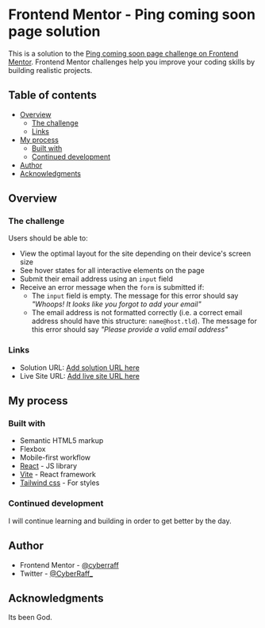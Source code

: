 # Frontend Mentor - Ping coming soon page solution

This is a solution to the [Ping coming soon page challenge on Frontend Mentor](https://www.frontendmentor.io/challenges/ping-single-column-coming-soon-page-5cadd051fec04111f7b848da). Frontend Mentor challenges help you improve your coding skills by building realistic projects. 

## Table of contents

- [Overview](#overview)
  - [The challenge](#the-challenge)
  - [Links](#links)
- [My process](#my-process)
  - [Built with](#built-with)
  - [Continued development](#continued-development)
- [Author](#author)
- [Acknowledgments](#acknowledgments)

## Overview

### The challenge

Users should be able to:

- View the optimal layout for the site depending on their device's screen size
- See hover states for all interactive elements on the page
- Submit their email address using an `input` field
- Receive an error message when the `form` is submitted if:
	- The `input` field is empty. The message for this error should say *"Whoops! It looks like you forgot to add your email"*
	- The email address is not formatted correctly (i.e. a correct email address should have this structure: `name@host.tld`). The message for this error should say *"Please provide a valid email address"*

### Links

- Solution URL: [Add solution URL here](https://github.com/cyberraff/ping-coming-soon-page.git)
- Live Site URL: [Add live site URL here](https://ping-coming-soon-page-rosy-iota.vercel.app/)

## My process

### Built with

- Semantic HTML5 markup
- Flexbox
- Mobile-first workflow
- [React](https://reactjs.org/) - JS library
- [Vite](https://vitejs.dev/) - React framework
- [Tailwind css](https://tailwindcss.com/) - For styles

### Continued development

I will continue learning and building in order to get better by the day.

## Author

- Frontend Mentor - [@cyberraff](https://www.frontendmentor.io/profile/cyberraff)
- Twitter - [@CyberRaff_](https://twitter.com/CyberRaff_)

## Acknowledgments

Its been God.